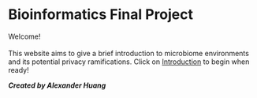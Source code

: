 # Bioinformatics Final Project

Welcome! <br/><br/>
This website aims to give a brief introduction to microbiome environments and its potential privacy ramifications. Click on [Introduction](https://ashuang2013.github.io/bioinformatics-final/Introduction) to begin when ready! <br/>

__*Created by Alexander Huang*__ <br/>
